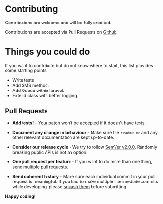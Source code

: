 # Contributing

Contributions are welcome and will be fully credited. 

Contributions are accepted via Pull Requests on [Github](https://github.com/tyraelll/laravelmailjet).

# Things you could do
If you want to contribute but do not know where to start, this list provides some starting points.
- Write tests
- Add SMS method.
- Add Queue within laravel. 
- Extend class with better logging. 
## Pull Requests

- **Add tests!** - Your patch won't be accepted if it doesn't have tests.

- **Document any change in behaviour** - Make sure the `readme.md` and any other relevant documentation are kept up-to-date.

- **Consider our release cycle** - We try to follow [SemVer v2.0.0](http://semver.org/). Randomly breaking public APIs is not an option.

- **One pull request per feature** - If you want to do more than one thing, send multiple pull requests.

- **Send coherent history** - Make sure each individual commit in your pull request is meaningful. If you had to make multiple intermediate commits while developing, please [squash them](http://www.git-scm.com/book/en/v2/Git-Tools-Rewriting-History#Changing-Multiple-Commit-Messages) before submitting.


**Happy coding**!
